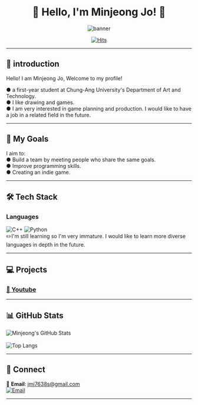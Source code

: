 <div align=center>  
 
# 🌟 Hello, I'm Minjeong Jo! 🌟

![banner](https://github.com/user-attachments/assets/43f9a7a3-8deb-4c27-b086-2a7f95123f2e)

 
[![Hits](https://hits.seeyoufarm.com/api/count/incr/badge.svg?url=https%3A%2F%2Fgithub.com%2Fjo0411s%2Fjo0411s.git&count_bg=%2379C83D&title_bg=%23555555&icon=&icon_color=%23E7E7E7&title=hits&edge_flat=false)](https://hits.seeyoufarm.com)
 


</div>

---
## 👋 introduction
Hello! I am Minjeong Jo, Welcome to my profile! 

● a first-year student at Chung-Ang University's Department of Art and Technology.<br>
● I like drawing and games.<br>
● I am very interested in game planning and production. I would like to have a job in a related field in the future.<br>

---

## 🚀 My Goals  
I aim to:  
● Build a team by meeting people who share the same goals.<br>
● Improve programming skills.<br>
● Creating an indie game.<br>

---

## 🛠️ Tech Stack

### Languages  
![C++](https://img.shields.io/badge/-C++-00599C?style=flat&logo=c%2B%2B&logoColor=white)  ![Python](https://img.shields.io/badge/-Python-3776AB?style=flat&logo=python&logoColor=white)  
✏️I'm still learning so I'm very immature. I would like to learn more diverse languages ​​in depth in the future.

---

## 💻 Projects

### [🌟 Youtube](https://youtube.com/channel/UCyAD_9F8vwsO40OHKQnltZQ?si=mgn5-Q1oePM7w4Hp)  
 

---

## 📊 GitHub Stats  
![Minjeong's GitHub Stats](https://github-readme-stats.vercel.app/api?username=jo0411s)
<br>
<br>
![Top Langs](https://github-readme-stats.vercel.app/api/top-langs/?username=jo0411s&layout=compact&theme=radical)

---

## 🤝 Connect  
📧 **Email**: jmj7638s@gmail.com 
<br>[![Email](https://img.shields.io/badge/Email-D14836?style=flat&logo=gmail&logoColor=white)](mailto:jmj7638s@gmail.com)
 
---

 

<!--
**jo0411s/jo0411s** is a ✨ _special_ ✨ repository because its `README.md` (this file) appears on your GitHub profile.

Here are some ideas to get you started:

- 🔭 I’m currently working on ...
- 🌱 I’m currently learning ...
- 👯 I’m looking to collaborate on ...
- 🤔 I’m looking for help with ...
- 💬 Ask me about ...
- 📫 How to reach me: ...
- 😄 Pronouns: ...
- ⚡ Fun fact: ...
-->
